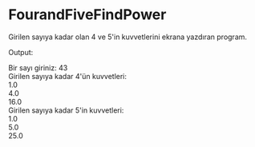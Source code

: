 # FourandFiveFindPower
Girilen sayıya kadar olan 4 ve 5'in kuvvetlerini ekrana yazdıran program.

Output: 

Bir sayı giriniz: 43 </br >
Girilen sayıya kadar 4'ün kuvvetleri: </br >
1.0 </br >
4.0 </br >
16.0 </br >
Girilen sayıya kadar 5'in kuvvetleri: </br >
1.0 </br >
5.0 </br >
25.0

